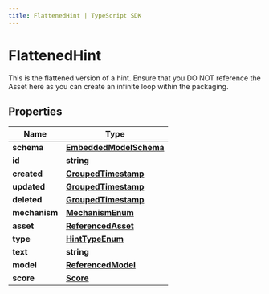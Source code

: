 ```yaml
---
title: FlattenedHint | TypeScript SDK
---
```



# FlattenedHint

This is the flattened version of a hint. Ensure that you DO NOT reference the Asset here as you can create an infinite loop within the packaging.

## Properties

Name | Type
------------ | -------------
**schema** | [**EmbeddedModelSchema**](EmbeddedModelSchema)
**id** | **string**
**created** | [**GroupedTimestamp**](GroupedTimestamp)
**updated** | [**GroupedTimestamp**](GroupedTimestamp)
**deleted** | [**GroupedTimestamp**](GroupedTimestamp)
**mechanism** | [**MechanismEnum**](MechanismEnum)
**asset** | [**ReferencedAsset**](ReferencedAsset)
**type** | [**HintTypeEnum**](HintTypeEnum)
**text** | **string**
**model** | [**ReferencedModel**](ReferencedModel)
**score** | [**Score**](Score)


